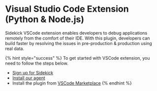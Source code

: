 # Visual Studio Code Extension (Python & Node.js)

Sidekick VSCode extension enables developers to debug applications remotely from the comfort of their IDE. With this plugin, developers can build faster by resolving the issues in pre-production & production using real data.

{% hint style="success" %}
To get started with VSCode extension, you need to follow the steps below.&#x20;

* [Sign up for Sidekick](https://docs.runsidekick.com/installation/signup-with-thundra-sidekick)
* [Install our agent](https://docs.runsidekick.com/installation/installing-agents)
* Install the plugin from [VSCode Marketplace](https://marketplace.visualstudio.com/items?itemName=Sidekick.sidekick-debugger)
{% endhint %}

